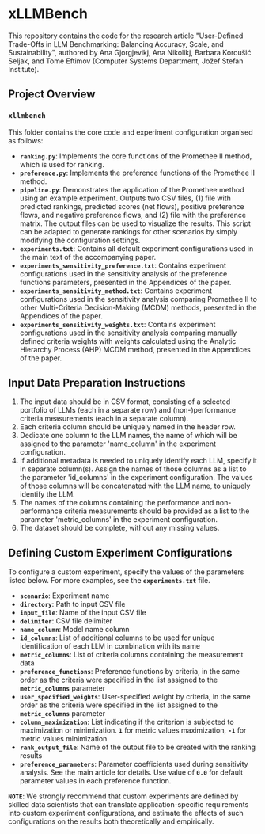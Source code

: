 # xLLMBench
This repository contains the code for the research article "User-Defined Trade-Offs in LLM Benchmarking: Balancing Accuracy, Scale, and Sustainability", authored by Ana Gjorgjevikj, Ana Nikolikj, Barbara Koroušić Seljak, and Tome Eftimov (Computer Systems Department, Jožef Stefan Institute).

## Project Overview

### `xllmbench`
This folder contains the core code and experiment configuration organised as follows:
- **`ranking.py`**: Implements the core functions of the Promethee II method, which is used for ranking.
- **`preference.py`**: Implements the preference functions of the Promethee II method.
- **`pipeline.py`**: Demonstrates the application of the Promethee method using an example experiment. Outputs two CSV files, (1) file with predicted rankings, predicted scores (net flows), positive preference flows, and negative preference flows, and (2) file with the preference matrix. The output files can be used to visualize the results. This script can be adapted to generate rankings for other scenarios by simply modifying the configuration settings.
- **`experiments.txt`**: Contains all default experiment configurations used in the main text of the accompanying paper.
- **`experiments_sensitivity_preference.txt`**: Contains experiment configurations used in the sensitivity analysis of the preference functions parameters, presented in the Appendices of the paper.
- **`experiments_sensitivity_method.txt`**: Contains experiment configurations used in the sensitivity analysis comparing Promethee II to other Multi-Criteria Decision-Making (MCDM) methods, presented in the Appendices of the paper.
- **`experiments_sensitivity_weights.txt`**: Contains experiment configurations used in the sensitivity analysis comparing manually defined criteria weights with weights calculated using the Analytic Hierarchy Process (AHP) MCDM method, presented in the Appendices of the paper.

## Input Data Preparation Instructions

1. The input data should be in CSV format, consisting of a selected portfolio of LLMs (each in a separate row) and (non-)performance criteria measurements (each in a separate column).
2. Each criteria column should be uniquely named in the header row.
3. Dedicate one column to the LLM names, the name of which will be assigned to the parameter 'name_column' in the experiment configuration.
4. If additional metadata is needed to uniquely identify each LLM, specify it in separate column(s). Assign the names of those columns as a list to the parameter 'id_columns' in the experiment configuration. The values of those columns will be concatenated with the LLM name, to uniquely identify the LLM.
5. The names of the columns containing the performance and non-performance criteria measurements should be provided as a list to the parameter 'metric_columns' in the experiment configuration.
6. The dataset should be complete, without any missing values.

## Defining Custom Experiment Configurations

To configure a custom experiment, specify the values of the parameters listed below. For more examples, see the **`experiments.txt`** file.

- **`scenario`**: Experiment name
- **`directory`**: Path to input CSV file
- **`input_file`**: Name of the input CSV file
- **`delimiter`**: CSV file delimiter
- **`name_column`**: Model name column
- **`id_columns`**: List of additional columns to be used for unique identification of each LLM in combination with its name
- **`metric_columns`**: List of criteria columns containing the measurement data
- **`preference_functions`**: Preference functions by criteria, in the same order as the criteria were specified in the list assigned to the **`metric_columns`** parameter
- **`user_specified_weights`**: User-specified weight by criteria, in the same order as the criteria were specified in the list assigned to the **`metric_columns`** parameter
- **`column_maximization`**: List indicating if the criterion is subjected to maximization or minimization. **`1`** for metric values maximization, **`-1`** for metric values minimization
- **`rank_output_file`**: Name of the output file to be created with the ranking results
- **`preference_parameters`**: Parameter coefficients used during sensitivity analysis. See the main article for details. Use value of **`0.0`** for default parameter values in each preference function.

**`NOTE`**: We strongly recommend that custom experiments are defined by skilled data scientists that can translate application-specific requirements into custom experiment configurations, and estimate the effects of such configurations on the results both theoretically and empirically.
